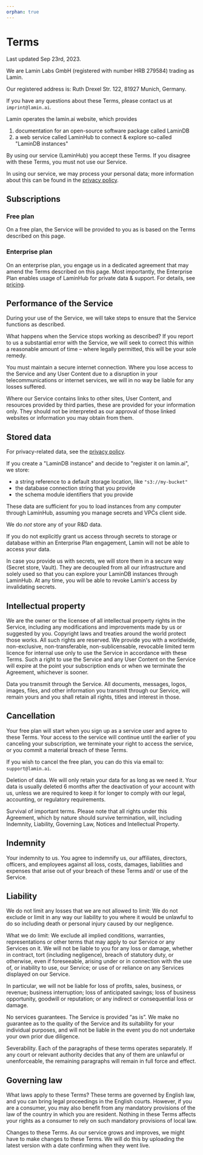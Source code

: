 ```yaml
---
orphan: true
---
```


# Terms

Last updated Sep 23rd, 2023.

We are Lamin Labs GmbH (registered with number HRB 279584) trading as Lamin.

Our registered address is:
Ruth Drexel Str. 122,
81927 Munich,
Germany.

If you have any questions about these Terms, please contact us at `imprint@lamin.ai`.

Lamin operates the lamin.ai website, which provides

1. documentation for an open-source software package called LaminDB
2. a web service called LaminHub to connect & explore so-called "LaminDB instances"

By using our service (LaminHub) you accept these Terms. If you disagree with these Terms, you must not use our Service.

In using our service, we may process your personal data; more information about this can be found in the [privacy policy](/privacy-policy).

## Subscriptions

### Free plan

On a free plan, the Service will be provided to you as is based on the Terms described on this page.

### Enterprise plan

On an enterprise plan, you engage us in a dedicated agreement that may amend the Terms described on this page. Most importantly, the Enterprise Plan enables usage of LaminHub for private data & support. For details, see [pricing](https://lamin.ai/pricing).

## Performance of the Service

During your use of the Service, we will take steps to ensure that the Service functions as described.

What happens when the Service stops working as described? If you report to us a substantial error with the Service, we will seek to correct this within a reasonable amount of time – where legally permitted, this will be your sole remedy.

You must maintain a secure internet connection. Where you lose access to the Service and any User Content due to a disruption in your telecommunications or internet services, we will in no way be liable for any losses suffered.

Where our Service contains links to other sites, User Content, and resources provided by third parties, these are provided for your information only. They should not be interpreted as our approval of those linked websites or information you may obtain from them.

## Stored data

For privacy-related data, see the [privacy policy](/privacy-policy).

If you create a "LaminDB instance" and decide to "register it on lamin.ai", we store:

- a string reference to a default storage location, like `"s3://my-bucket"`
- the database connection string that you provide
- the schema module identifiers that you provide

These data are sufficient for you to load instances from any computer through LaminHub, assuming you manage secrets and VPCs client side.

We do _not_ store any of your R&D data.

If you do not explicitly grant us access through secrets to storage or database within an Enterprise Plan engagement, Lamin will not be able to access your data.

In case you provide us with secrets, we will store them in a secure way (Secret store, Vault). They are decoupled from all our infrastructure and solely used so that you can explore your LaminDB instances through LaminHub. At any time, you will be able to revoke Lamin's access by invalidating secrets.

## Intellectual property

We are the owner or the licensee of all intellectual property rights in the Service, including any modifications and improvements made by us or suggested by you. Copyright laws and treaties around the world protect those works. All such rights are reserved. We provide you with a worldwide, non-exclusive, non-transferable, non-sublicensable, revocable limited term licence for internal use only to use the Service in accordance with these Terms. Such a right to use the Service and any User Content on the Service will expire at the point your subscription ends or when we terminate the Agreement, whichever is sooner.

Data you transmit through the Service. All documents, messages, logos, images, files, and other information you transmit through our Service, will remain yours and you shall retain all rights, titles and interest in those.

## Cancellation

Your free plan will start when you sign up as a service user and agree to these Terms. Your access to the service will continue until the earlier of you canceling your subscription, we terminate your right to access the service, or you commit a material breach of these Terms.

If you wish to cancel the free plan, you can do this via email to: `support@lamin.ai`.

Deletion of data. We will only retain your data for as long as we need it. Your data is usually deleted 6 months after the deactivation of your account with us, unless we are required to keep it for longer to comply with our legal, accounting, or regulatory requirements.

Survival of important terms. Please note that all rights under this Agreement, which by nature should survive termination, will, including Indemnity, Liability, Governing Law, Notices and Intellectual Property.

## Indemnity

Your indemnity to us. You agree to indemnify us, our affiliates, directors, officers, and employees against all loss, costs, damages, liabilities and expenses that arise out of your breach of these Terms and/ or use of the Service.

## Liability

We do not limit any losses that we are not allowed to limit: We do not exclude or limit in any way our liability to you where it would be unlawful to do so including death or personal injury caused by our negligence.

What we do limit: We exclude all implied conditions, warranties, representations or other terms that may apply to our Service or any Services on it. We will not be liable to you for any loss or damage, whether in contract, tort (including negligence), breach of statutory duty, or otherwise, even if foreseeable, arising under or in connection with the use of, or inability to use, our Service; or use of or reliance on any Services displayed on our Service.

In particular, we will not be liable for loss of profits, sales, business, or revenue; business interruption; loss of anticipated savings; loss of business opportunity, goodwill or reputation; or any indirect or consequential loss or damage.

No services guarantees. The Service is provided “as is”. We make no guarantee as to the quality of the Service and its suitability for your individual purposes, and will not be liable in the event you do not undertake your own prior due diligence.

Severability. Each of the paragraphs of these terms operates separately. If any court or relevant authority decides that any of them are unlawful or unenforceable, the remaining paragraphs will remain in full force and effect.

## Governing law

What laws apply to these Terms? These terms are governed by English law, and you can bring legal proceedings in the English courts.
However, if you are a consumer, you may also benefit from any mandatory provisions of the law of the country in which you are resident. Nothing in these Terms affects your rights as a consumer to rely on such mandatory provisions of local law.

Changes to these Terms. As our service grows and improves, we might have to make changes to these Terms. We will do this by uploading the latest version with a date confirming when they went live.
